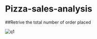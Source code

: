 # Pizza-sales-analysis
##Retrive the total number of order placed

![q1](https://github.com/user-attachments/assets/b2809017-807d-4ae4-883d-90ed7d4414a8)

